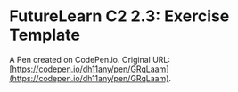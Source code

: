# FutureLearn C2 2.3: Exercise Template

A Pen created on CodePen.io. Original URL: [https://codepen.io/dh11any/pen/GRqLaam](https://codepen.io/dh11any/pen/GRqLaam).



